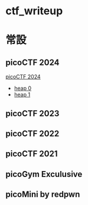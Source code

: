 # ctf_writeup

# 常設
## picoCTF 2024
[picoCTF 2024](https://github.com/colza12/ctf_writeup/tree/main/picoCTF%202024)
* [heap 0](https://github.com/colza12/ctf_writeup/tree/main/picoCTF%202024/heap%200)
* [heap 1](https://github.com/colza12/ctf_writeup/tree/main/picoCTF%202024/heap%201)
## picoCTF 2023
## picoCTF 2022
## picoCTF 2021
## picoGym Exculusive
## picoMini by redpwn
